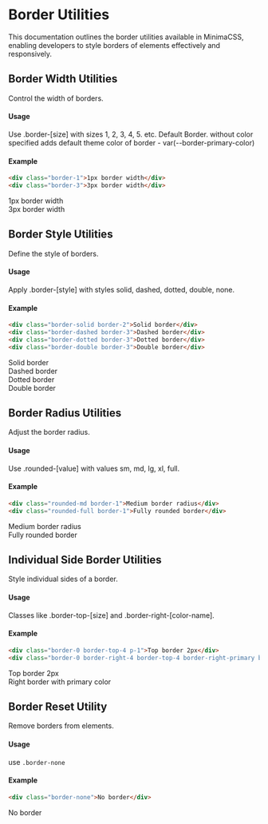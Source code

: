 
# Border Utilities

This documentation outlines the border utilities available in MinimaCSS, enabling developers to style borders of elements effectively and responsively.

## Border Width Utilities
Control the width of borders.

 #### Usage
Use .border-[size] with sizes 1, 2, 3, 4, 5. etc. Default Border. without color specified adds default theme color of border - var(--border-primary-color)

#### Example
```html
<div class="border-1">1px border width</div>
<div class="border-3">3px border width</div>
```
<div class="component-preview d-block">
<div class="border-1">1px border width</div>
<div class="border-3">3px border width</div>

</div>


## Border Style Utilities
Define the style of borders.

 #### Usage
Apply .border-[style] with styles solid, dashed, dotted, double, none.

#### Example
```html
<div class="border-solid border-2">Solid border</div>
<div class="border-dashed border-3">Dashed border</div>
<div class="border-dotted border-3">Dotted border</div>
<div class="border-double border-3">Double border</div>
```

<div class="component-preview">
<div class="border-solid border-2">Solid border</div>
<div class="border-dashed border-3">Dashed border</div>
<div class="border-dotted border-3">Dotted border</div>
<div class="border-double border-3">Double border</div>
</div>

## Border Radius Utilities
Adjust the border radius.

 #### Usage
Use .rounded-[value] with values sm, md, lg, xl, full.

#### Example
```html
<div class="rounded-md border-1">Medium border radius</div>
<div class="rounded-full border-1">Fully rounded border</div>

```

<div class="component-preview">
<div class="rounded-md border-1">Medium border radius</div>
<div class="rounded-full border-1 w-10 h-10">Fully rounded border</div>
</div>

## Individual Side Border Utilities
Style individual sides of a border.

 #### Usage
Classes like .border-top-[size] and .border-right-[color-name].

#### Example
```html
<div class="border-0 border-top-4 p-1">Top border 2px</div>
<div class="border-0 border-right-4 border-top-4 border-right-primary border-top-warning p-1">Right border with primary color</div>
```

<div class="component-preview">
<div class="border-0 border-top-4 p-1">Top border 2px</div>
<div class="border-0 border-right-4 border-top-4 border-right-primary border-top-warning p-1">Right border with primary color</div>
</div>


## Border Reset Utility
Remove borders from elements.

 #### Usage
use `.border-none`

#### Example
```html
<div class="border-none">No border</div>
```

<div class="component-preview">
<div class="border-none">No border</div>
</div>